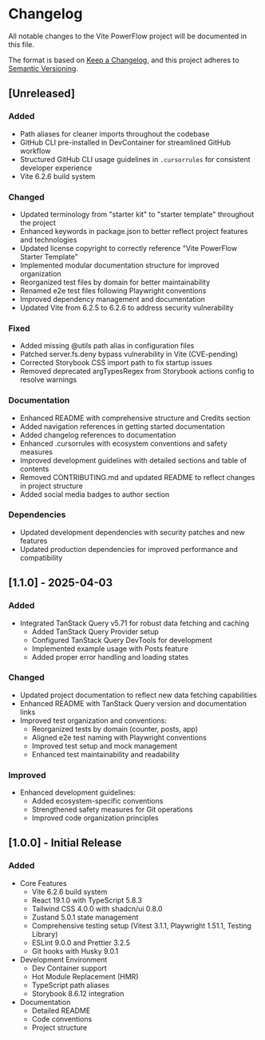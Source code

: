 # Changelog

All notable changes to the Vite PowerFlow project will be documented in this file.

The format is based on [Keep a Changelog](https://keepachangelog.com/en/1.1.0/),
and this project adheres to [Semantic Versioning](https://semver.org/spec/v2.0.0.html).

## [Unreleased]

### Added

- Path aliases for cleaner imports throughout the codebase
- GitHub CLI pre-installed in DevContainer for streamlined GitHub workflow
- Structured GitHub CLI usage guidelines in `.cursorrules` for consistent developer experience
- Vite 6.2.6 build system

### Changed

- Updated terminology from "starter kit" to "starter template" throughout the project
- Enhanced keywords in package.json to better reflect project features and technologies
- Updated license copyright to correctly reference "Vite PowerFlow Starter Template"
- Implemented modular documentation structure for improved organization
- Reorganized test files by domain for better maintainability
- Renamed e2e test files following Playwright conventions
- Improved dependency management and documentation
- Updated Vite from 6.2.5 to 6.2.6 to address security vulnerability

### Fixed

- Added missing @utils path alias in configuration files
- Patched server.fs.deny bypass vulnerability in Vite (CVE-pending)
- Corrected Storybook CSS import path to fix startup issues
- Removed deprecated argTypesRegex from Storybook actions config to resolve warnings

### Documentation

- Enhanced README with comprehensive structure and Credits section
- Added navigation references in getting started documentation
- Added changelog references to documentation
- Enhanced .cursorrules with ecosystem conventions and safety measures
- Improved development guidelines with detailed sections and table of contents
- Removed CONTRIBUTING.md and updated README to reflect changes in project structure
- Added social media badges to author section

### Dependencies

- Updated development dependencies with security patches and new features
- Updated production dependencies for improved performance and compatibility

## [1.1.0] - 2025-04-03

### Added

- Integrated TanStack Query v5.71 for robust data fetching and caching
  - Added TanStack Query Provider setup
  - Configured TanStack Query DevTools for development
  - Implemented example usage with Posts feature
  - Added proper error handling and loading states

### Changed

- Updated project documentation to reflect new data fetching capabilities
- Enhanced README with TanStack Query version and documentation links
- Improved test organization and conventions:
  - Reorganized tests by domain (counter, posts, app)
  - Aligned e2e test naming with Playwright conventions
  - Improved test setup and mock management
  - Enhanced test maintainability and readability

### Improved

- Enhanced development guidelines:
  - Added ecosystem-specific conventions
  - Strengthened safety measures for Git operations
  - Improved code organization principles

## [1.0.0] - Initial Release

### Added

- Core Features
  - Vite 6.2.6 build system
  - React 19.1.0 with TypeScript 5.8.3
  - Tailwind CSS 4.0.0 with shadcn/ui 0.8.0
  - Zustand 5.0.1 state management
  - Comprehensive testing setup (Vitest 3.1.1, Playwright 1.51.1, Testing Library)
  - ESLint 9.0.0 and Prettier 3.2.5
  - Git hooks with Husky 9.0.1
- Development Environment
  - Dev Container support
  - Hot Module Replacement (HMR)
  - TypeScript path aliases
  - Storybook 8.6.12 integration
- Documentation
  - Detailed README
  - Code conventions
  - Project structure
